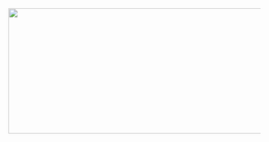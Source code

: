 <a href="https://www.gitanimals.org/en_US?utm_medium=image&utm_source=0ne-stone&utm_content=farm">
<img
  src="https://render.gitanimals.org/farms/0ne-stone"
  width="800"
  height="250"
/>
</a>
